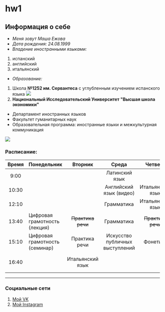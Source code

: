 # hw1
## Информация о себе
* *Меня зовут Маша Ежова*
* *Дата рождения: 24.08.1999*
* *Владение иностранными языками:* 
1. испанский 
2. английский
3. итальянский
* *Образование:*
1. Школа **№1252 им. Сервантеса** с углубленным изучением испанского языка
![](http://sch1252.mskobr.ru/images/%20без%20фона.png)
2. **Национальный Исследовательский Университет "Высшая школа экономики"**
* Департамент иностранных языков
* Факультет гуманитарных наук
* Образовательная программа: иностранные языки и межкультурная коммуникация


![](https://iq2u.ru/university_images/avatar/2015/07/06/12/17/559a47989daf6.png)
### Расписание:
|Время|Понедельник|Вторник|Среда|Четверг|Пятница|
|:----:|:--------|:------:|:---:|:-----:|:-----:|
|9:00|                   ||Латинский язык|
|10:30|                  ||Английский язык (видео)|Итальянский язык|
|12:10|                  ||Грамматика|Итальянский язык|
|13:40|Цифровая грамотность (лекция)|~~Практика речи~~|Грамматика|~~Практика речи~~|
|15:10|Цифровая грамотность (семинар)|Практика речи|Искусство публичных выступлений|Фонетика|
|16:40|                              |Итальянский язык|  ||Мировое культурное наследие|

-------------------------------
### Социальные сети
1. [Мой VK](http://vk.com/maryezhova "Мария Ежова")
2. [Мой Instagram](https://www.instagram.com/maryezhova/ "maryezhova")
